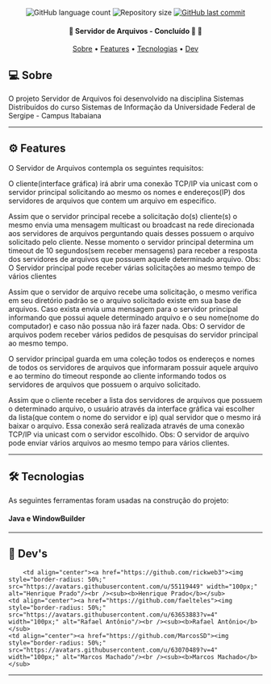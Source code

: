 <p align="center">
  <img alt="GitHub language count" src="https://img.shields.io/github/languages/count/rickweb3/servidor-de-arquivos?color=%2304D361">
  <img alt="Repository size" src="https://img.shields.io/github/repo-size/rickweb3/servidor-de-arquivos">
  <a href="https://github.com/rickweb3/servidor-de-arquivos/commits/master">
    <img alt="GitHub last commit" src="https://img.shields.io/github/last-commit/rickweb3/servidor-de-arquivos">
  </a>
</p>



<h4 align="center"> 
	🚧 Servidor de Arquivos - Concluído 🚀 🚧
</h4>

<p align="center">
 <a href="#-sobre-o-projeto">Sobre</a> •
 <a href="#-features">Features</a> • 
 <a href="#-tecnologias">Tecnologias</a> • 
 <a href="#-dev">Dev</a> 
</p>




## 💻 Sobre

O projeto Servidor de Arquivos foi desenvolvido na disciplina Sistemas Distribuídos do curso Sistemas de Informação da Universidade Federal
de Sergipe - Campus Itabaiana

---




## ⚙️ Features

O Servidor de Arquivos contempla os seguintes requisitos:

O cliente(interface gráfica) irá abrir uma conexão TCP/IP via unicast com o servidor
principal solicitando ao mesmo os nomes e endereços(IP) dos servidores de arquivos que
contem um arquivo em especifico.

Assim que o servidor principal recebe a solicitação do(s) cliente(s) o mesmo envia uma
mensagem multicast ou broadcast na rede direcionada aos servidores de arquivos
perguntando quais desses possuem o arquivo solicitado pelo cliente. Nesse momento o
servidor principal determina um timeout de 10 segundos(sem receber mensagens) para
receber a resposta dos servidores de arquivos que possuem aquele determinado arquivo.
Obs: O Servidor principal pode receber várias solicitações ao mesmo tempo de vários
clientes

Assim que o servidor de arquivo recebe uma solicitação, o mesmo verifica em seu diretório
padrão se o arquivo solicitado existe em sua base de arquivos. Caso exista envia uma
mensagem para o servidor principal informando que possui aquele determinado arquivo e
o seu nome(nome do computador) e caso não possua não irá fazer nada. Obs: O servidor
de arquivos podem receber vários pedidos de pesquisas do servidor principal ao mesmo
tempo.


O servidor principal guarda em uma coleção todos os endereços e nomes de todos os
servidores de arquivos que informaram possuir aquele arquivo e ao termino do timeout
responde ao cliente informando todos os servidores de arquivos que possuem o arquivo
solicitado.


Assim que o cliente receber a lista dos servidores de arquivos que possuem o determinado
arquivo, o usuário através da interface gráfica vai escolher da lista(que contem o nome do
servidor e ip) qual servidor que o mesmo irá baixar o arquivo. Essa conexão será realizada
através de uma conexão TCP/IP via unicast com o servidor escolhido. Obs: O servidor de
arquivo pode enviar vários arquivos ao mesmo tempo para vários clientes.

---



## 🛠 Tecnologias

As seguintes ferramentas foram usadas na construção do projeto:

#### **Java e WindowBuilder** 

---




## 🦸 Dev's
<table>

    	<td align="center"><a href="https://github.com/rickweb3"><img style="border-radius: 50%;" src="https://avatars.githubusercontent.com/u/55119449" width="100px;" alt="Henrique Prado"/><br /><sub><b>Henrique Prado</b></sub>
	<td align="center"><a href="https://github.com/faelteles"><img style="border-radius: 50%;" src="https://avatars.githubusercontent.com/u/63653883?v=4" width="100px;" alt="Rafael Antônio"/><br /><sub><b>Rafael Antônio</b></sub>
	<td align="center"><a href="https://github.com/MarcosSD"><img style="border-radius: 50%;" src="https://avatars.githubusercontent.com/u/63070489?v=4" width="100px;" alt="Marcos Machado"/><br /><sub><b>Marcos Machado</b></sub>


---

